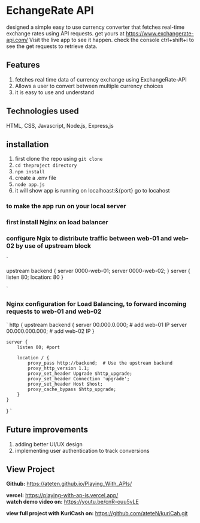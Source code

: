 # EchangeRate API
designed a simple easy to use currency converter that fetches real-time exchange rates using API requests. 
get yours at https://www.exchangerate-api.com/
Visit the live app to see it happen. check the console ctrl+shift+i to see the get requests to retrieve data.

## Features
1. fetches real time data of currency exchange using ExchangeRate-API
2. Allows a user to convert between multiple currency choices
3. it is easy to use and understand

## Technologies used
HTML, CSS, Javascript, Node.js, Express,js

## installation 
1. first clone the repo using `git clone`
2. `cd theproject directory`
3. `npm install`
4. create a .env file
5. `node app.js`
6. it will show app is running on localhoast:&{port} go to locahost

### to make the app run on your local server
### first install Nginx on load balancer
### configure Ngix to distribute traffic between web-01 and web-02 by use of upstream block

`

upstream backend {
    server 0000-web-01;
    server 0000-web-02;
}
server {
    listen 80;
    location:
            80
}

`

### Nginx configuration for Load Balancing, to forward incoming requests to web-01 and web-02

`
http {
    upstream backend {
        server 00.000.0.000;  # add web-01 IP
        server 00.000.000.000;  # add web-02 IP
    }

    server {
        listen 00; #port

        location / {
            proxy_pass http://backend;  # Use the upstream backend
            proxy_http_version 1.1;
            proxy_set_header Upgrade $http_upgrade;
            proxy_set_header Connection 'upgrade';
            proxy_set_header Host $host;
            proxy_cache_bypass $http_upgrade;
        }
    }
}
`

## Future improvements 

1. adding better UI/UX design
2. implementing user authentication to track conversions

## View Project

**Github:** https://ateten.github.io/Playing_With_APIs/

**vercel:** https://playing-with-ap-is.vercel.app/  
**watch demo video on:** https://youtu.be/cnR-ouu5vLE

**view full project with KuriCash on:** https://github.com/ateteN/kuriCah.git
